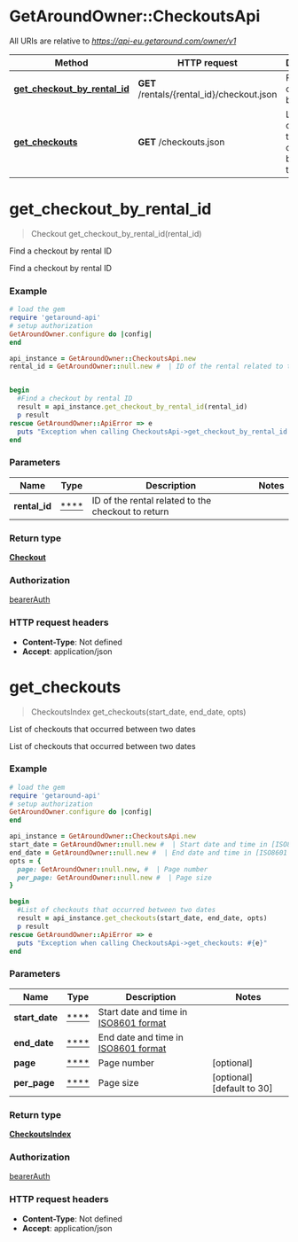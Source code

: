 # GetAroundOwner::CheckoutsApi

All URIs are relative to *https://api-eu.getaround.com/owner/v1*

Method | HTTP request | Description
------------- | ------------- | -------------
[**get_checkout_by_rental_id**](CheckoutsApi.md#get_checkout_by_rental_id) | **GET** /rentals/{rental_id}/checkout.json | Find a checkout by rental ID
[**get_checkouts**](CheckoutsApi.md#get_checkouts) | **GET** /checkouts.json | List of checkouts that occurred between two dates

# **get_checkout_by_rental_id**
> Checkout get_checkout_by_rental_id(rental_id)

Find a checkout by rental ID

Find a checkout by rental ID

### Example
```ruby
# load the gem
require 'getaround-api'
# setup authorization
GetAroundOwner.configure do |config|
end

api_instance = GetAroundOwner::CheckoutsApi.new
rental_id = GetAroundOwner::null.new #  | ID of the rental related to the checkout to return


begin
  #Find a checkout by rental ID
  result = api_instance.get_checkout_by_rental_id(rental_id)
  p result
rescue GetAroundOwner::ApiError => e
  puts "Exception when calling CheckoutsApi->get_checkout_by_rental_id: #{e}"
end
```

### Parameters

Name | Type | Description  | Notes
------------- | ------------- | ------------- | -------------
 **rental_id** | [****](.md)| ID of the rental related to the checkout to return | 

### Return type

[**Checkout**](Checkout.md)

### Authorization

[bearerAuth](../README.md#bearerAuth)

### HTTP request headers

 - **Content-Type**: Not defined
 - **Accept**: application/json



# **get_checkouts**
> CheckoutsIndex get_checkouts(start_date, end_date, opts)

List of checkouts that occurred between two dates

List of checkouts that occurred between two dates

### Example
```ruby
# load the gem
require 'getaround-api'
# setup authorization
GetAroundOwner.configure do |config|
end

api_instance = GetAroundOwner::CheckoutsApi.new
start_date = GetAroundOwner::null.new #  | Start date and time in [ISO8601 format](https://www.iso.org/iso-8601-date-and-time-format.html)
end_date = GetAroundOwner::null.new #  | End date and time in [ISO8601 format](https://www.iso.org/iso-8601-date-and-time-format.html)
opts = { 
  page: GetAroundOwner::null.new, #  | Page number
  per_page: GetAroundOwner::null.new #  | Page size
}

begin
  #List of checkouts that occurred between two dates
  result = api_instance.get_checkouts(start_date, end_date, opts)
  p result
rescue GetAroundOwner::ApiError => e
  puts "Exception when calling CheckoutsApi->get_checkouts: #{e}"
end
```

### Parameters

Name | Type | Description  | Notes
------------- | ------------- | ------------- | -------------
 **start_date** | [****](.md)| Start date and time in [ISO8601 format](https://www.iso.org/iso-8601-date-and-time-format.html) | 
 **end_date** | [****](.md)| End date and time in [ISO8601 format](https://www.iso.org/iso-8601-date-and-time-format.html) | 
 **page** | [****](.md)| Page number | [optional] 
 **per_page** | [****](.md)| Page size | [optional] [default to 30]

### Return type

[**CheckoutsIndex**](CheckoutsIndex.md)

### Authorization

[bearerAuth](../README.md#bearerAuth)

### HTTP request headers

 - **Content-Type**: Not defined
 - **Accept**: application/json



